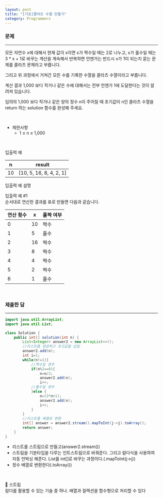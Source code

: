 ```yaml
---
layout: post
title: "[기초]콜라츠 수열 만들기"
category: Programmers
---
```


### 문제
---
모든 자연수 x에 대해서 현재 값이 x이면 x가 짝수일 때는 2로 나누고, x가 홀수일 때는 3 * x + 1로 바꾸는 계산을 계속해서 반복하면 언젠가는 반드시 x가 1이 되는지 묻는 문제를 콜라츠 문제라고 부릅니다.

그리고 위 과정에서 거쳐간 모든 수를 기록한 수열을 콜라츠 수열이라고 부릅니다.

계산 결과 1,000 보다 작거나 같은 수에 대해서는 전부 언젠가 1에 도달한다는 것이 알려져 있습니다.

임의의 1,000 보다 작거나 같은 양의 정수 n이 주어질 때 초기값이 n인 콜라츠 수열을 return 하는 solution 함수를 완성해 주세요.


&nbsp;


- 제한사항
    - 1 ≤ n ≤ 1,000

&nbsp;

입출력 예

|n|result|
|---|---|
|	10|	[10, 5, 16, 8, 4, 2, 1]|


입출력 예 설명   

입출력 예 #1   
순서대로 연산한 결과를 표로 만들면 다음과 같습니다.

|연산 횟수|	x	|홀짝 여부|
|---|---|---|
|0	|10|	짝수|
|1	|5	|홀수|
|2	|16	|짝수|
|3	|8	|짝수|
|4	|4	|짝수|
|5	|2	|짝수|
|6	|1	|홀수|

&nbsp;

### 제출한 답
---
```java
import java.util.ArrayList;
import java.util.List;

class Solution {
    public int[] solution(int n) {
        List<Integer> answer2 = new ArrayList<>();
        //리스트를 생성하고 초깃값을 삽입
        answer2.add(n);
        int i=1;
        while(n!=1){
            //짝수일 경우
            if(n%2==0){
                n=n/2;
                answer2.add(n);
                i++;
            //홀수일 경우    
            }else {
                n=(3*n+1);
                answer2.add(n);
                i++;
            }
        }
        //리스트를 배열로 변환
        int[] answer = answer2.stream().mapToInt(j->j).toArray();
        return answer;
    }
}
```

- 리스트를 스트림으로 만들고(answer2.stream())   
- 스트림을 기본타입을 다루는 인트스트림으로 바꿔준다. 그리고 람다식을 사용하여 자동 언박싱 해준다. List<Integer>를 int[]로 바꾸는 과정이다.(.mapToInt(j->j))   
- 정수 배열로 변환한다(.toArray())

&nbsp;

🔘 스트림  
람다를 활용할 수 있는 기술 중 하나. 배열과 컬렉션을 함수형으로 처리할 수 있다



